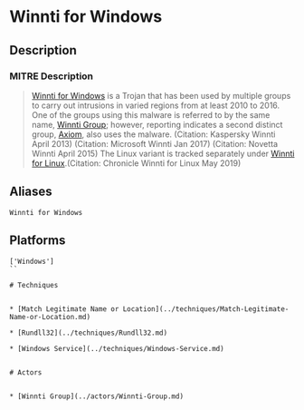 
# Winnti for Windows

## Description

### MITRE Description

> [Winnti for Windows](https://attack.mitre.org/software/S0141) is a Trojan that has been used by multiple groups to carry out intrusions in varied regions from at least 2010 to 2016. One of the groups using this malware is referred to by the same name, [Winnti Group](https://attack.mitre.org/groups/G0044); however, reporting indicates a second distinct group, [Axiom](https://attack.mitre.org/groups/G0001), also uses the malware. (Citation: Kaspersky Winnti April 2013) (Citation: Microsoft Winnti Jan 2017) (Citation: Novetta Winnti April 2015) The Linux variant is tracked separately under [Winnti for Linux](https://attack.mitre.org/software/S0430).(Citation: Chronicle Winnti for Linux May 2019)

## Aliases

```
Winnti for Windows
```

## Platforms

```
['Windows']
``

# Techniques


* [Match Legitimate Name or Location](../techniques/Match-Legitimate-Name-or-Location.md)

* [Rundll32](../techniques/Rundll32.md)
    
* [Windows Service](../techniques/Windows-Service.md)
    

# Actors


* [Winnti Group](../actors/Winnti-Group.md)

